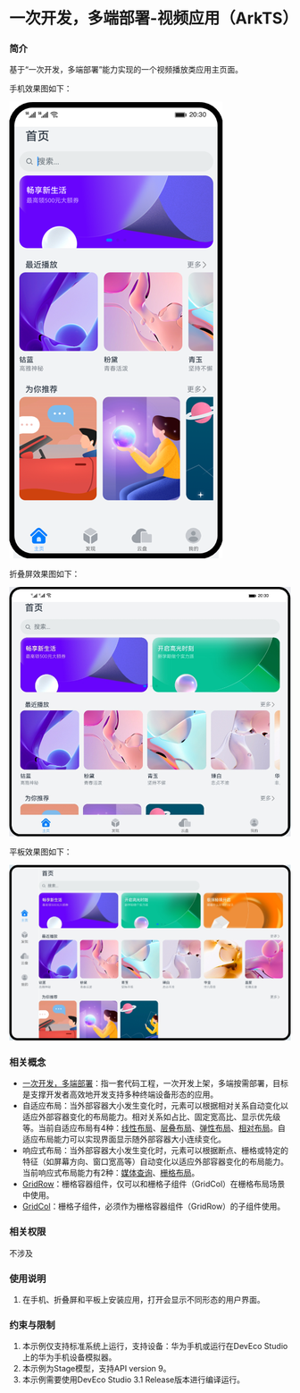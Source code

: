 # 一次开发，多端部署-视频应用（ArkTS）

### 简介
基于“一次开发，多端部署”能力实现的一个视频播放类应用主页面。

手机效果图如下：

![](screenshots/device/Home_SM.png)

折叠屏效果图如下：

![](screenshots/device/Home_MD.png)

平板效果图如下：

![](screenshots/device/Home_LG.png)

### 相关概念
-   [一次开发，多端部署](https://developer.harmonyos.com/cn/docs/documentation/doc-guides/harmonyos-features-0000000000011907#section35241557442)：指一套代码工程，一次开发上架，多端按需部署，目标是支撑开发者高效地开发支持多种终端设备形态的应用。
-   自适应布局：当外部容器大小发生变化时，元素可以根据相对关系自动变化以适应外部容器变化的布局能力。相对关系如占比、固定宽高比、显示优先级等。当前自适应布局有4种：[线性布局](https://developer.harmonyos.com/cn/docs/documentation/doc-guides-V3/arkts-layout-development-linear-0000001504125349-V3?catalogVersion=V3)、[层叠布局](https://developer.harmonyos.com/cn/docs/documentation/doc-guides-V3/arkts-layout-development-stack-layout-0000001454605342-V3?catalogVersion=V3)、[弹性布局](https://developer.harmonyos.com/cn/docs/documentation/doc-guides-V3/arkts-layout-development-flex-layout-0000001504525013-V3?catalogVersion=V3)、[相对布局](https://developer.harmonyos.com/cn/docs/documentation/doc-guides-V3/arkts-layout-development-relative-layout-0000001455042516-V3?catalogVersion=V3)。自适应布局能力可以实现界面显示随外部容器大小连续变化。
-    响应式布局：当外部容器大小发生变化时，元素可以根据断点、栅格或特定的特征（如屏幕方向、窗口宽高等）自动变化以适应外部容器变化的布局能力。当前响应式布局能力有2种：[媒体查询](https://developer.harmonyos.com/cn/docs/documentation/doc-guides-V3/arkts-layout-development-media-query-0000001454445606-V3?catalogVersion=V3)、[栅格布局](https://developer.harmonyos.com/cn/docs/documentation/doc-guides-V3/arkts-layout-development-grid-layout-0000001454765270-V3?catalogVersion=V3)。
-   [GridRow](https://developer.harmonyos.com/cn/docs/documentation/doc-references-V3/ts-container-gridrow-0000001478181425-V3)：栅格容器组件，仅可以和栅格子组件（GridCol）在栅格布局场景中使用。
-   [GridCol](https://developer.harmonyos.com/cn/docs/documentation/doc-references-V3/ts-container-gridcol-0000001427744832-V3)：栅格子组件，必须作为栅格容器组件（GridRow）的子组件使用。

### 相关权限

不涉及

### 使用说明

1. 在手机、折叠屏和平板上安装应用，打开会显示不同形态的用户界面。

### 约束与限制
1. 本示例仅支持标准系统上运行，支持设备：华为手机或运行在DevEco Studio上的华为手机设备模拟器。
2. 本示例为Stage模型，支持API version 9。
3. 本示例需要使用DevEco Studio 3.1 Release版本进行编译运行。


